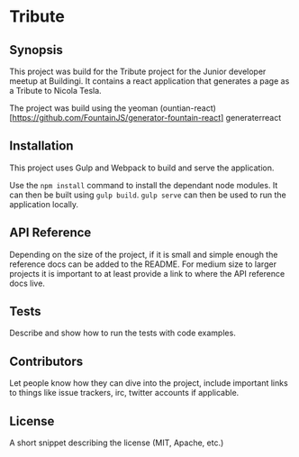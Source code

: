 # Tribute
## Synopsis
This project was build for the Tribute project for the Junior developer meetup at Buildingi. It contains a react application that generates a page as a Tribute to Nicola Tesla. 

The project was build using the yeoman (ountian-react)[https://github.com/FountainJS/generator-fountain-react] generaterreact
## Installation

This project uses Gulp and Webpack to build and serve the application. 

Use the `npm install` command to install the dependant node modules. It can then be built using `gulp build`. `gulp serve` can then be used to run the application locally.

## API Reference

Depending on the size of the project, if it is small and simple enough the reference docs can be added to the README. For medium size to larger projects it is important to at least provide a link to where the API reference docs live.

## Tests

Describe and show how to run the tests with code examples.

## Contributors

Let people know how they can dive into the project, include important links to things like issue trackers, irc, twitter accounts if applicable.

## License

A short snippet describing the license (MIT, Apache, etc.)
